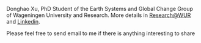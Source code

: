 <!-- Introduction of Donghao Xu -->
Donghao Xu, PhD Student of the Earth Systems and Global Change Group of Wageningen University and Research. More details in [Research@WUR](https://research.wur.nl/en/persons/donghao-xu) and [Linkedin](https://nl.linkedin.com/in/donghao-xu/en).

Please feel free to send email to me if there is anything interesting to share 

